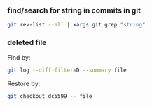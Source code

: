 ### find/search for string in commits in git
```bash
git rev-list --all | xargs git grep "string"
```

### deleted file
Find by:
```bash
git log --diff-filter=D --summary file
```

Restore by:
```bash
git checkout dc5599 -- file
```
